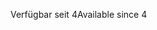 <span data-ttu-id="05616-101">Verfügbar seit 4</span><span class="sxs-lookup"><span data-stu-id="05616-101">Available since 4</span></span>